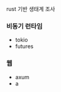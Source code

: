 rust 기반 생태계 조사

### 비동기 런타임
- tokio
- futures

### 웹
- axum
- a
<!--stackedit_data:
eyJoaXN0b3J5IjpbLTc0OTM3Mjc3XX0=
-->